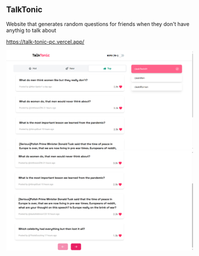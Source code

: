 ## TalkTonic

Website that generates random questions for friends when they don't have anythig to talk about

https://talk-tonic-pc.vercel.app/

<p float="left">
  <img src="screenshots/1.png" />
  <img src="screenshots/2.png" />
</p>
